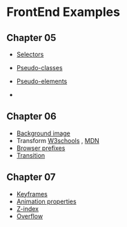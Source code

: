 # FrontEnd Examples

## Chapter 05

- [Selectors](https://www.w3schools.com/cssref/css_selectors.asp)
  
- [Pseudo-classes ](https://developer.mozilla.org/en-US/docs/Web/CSS/Pseudo-classes)
  
- [Pseudo-elements  ](https://developer.mozilla.org/en-US/docs/Web/CSS/Pseudo-elements)
- 

## Chapter 06

- [Background image](https://www.w3schools.com/cssref/pr_background-image.asp)
- Transform [W3schools](https://www.w3schools.com/cssref/css3_pr_transform.asp) , 
            [MDN](https://developer.mozilla.org/en-US/docs/Web/CSS/transform)
- [Browser prefixes](https://developer.mozilla.org/en-US/docs/Glossary/Vendor_Prefix)
- [Transition](https://www.w3schools.com/cssref/css3_pr_transition.asp)


## Chapter 07
- [Keyframes](https://www.w3schools.com/cssref/css3_pr_animation-keyframes.asp)
- [Animation properties](https://www.w3schools.com/cssref/css3_pr_animation.asp)
- [Z-index](https://www.w3schools.com/cssref/pr_pos_z-index.asp)
- [Overflow](https://www.w3schools.com/css/css_overflow.asp)

